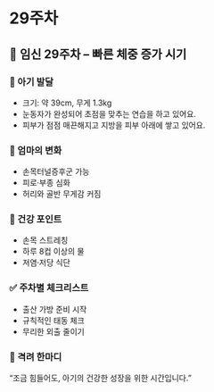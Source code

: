# 29주차

## 🌸 임신 29주차 – 빠른 체중 증가 시기

### 🍼 아기 발달

- 크기: 약 39cm, 무게 1.3kg
- 눈동자가 완성되어 초점을 맞추는 연습을 하고 있어요.
- 피부가 점점 매끈해지고 지방을 피부 아래에 쌓고 있어요.

### 💛 엄마의 변화

- 손목터널증후군 가능
- 피로·부종 심화
- 허리와 골반 무게감 커짐

### 🍎 건강 포인트

- 손목 스트레칭
- 하루 8컵 이상의 물
- 저염·저당 식단

### ✅ 주차별 체크리스트

- 출산 가방 준비 시작
- 규칙적인 태동 체크
- 무리한 외출 줄이기

### 🌿 격려 한마디

“조금 힘들어도, 아기의 건강한 성장을 위한 시간입니다.”